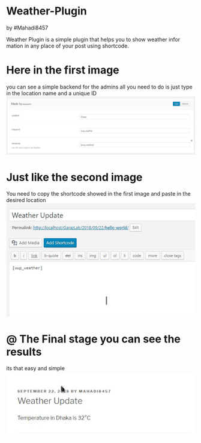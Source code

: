 # Weather-Plugin 
by #Mahadi8457

Weather Plugin is a simple plugin that helps you to show weather infor mation in any place of your post using shortcode.
# Here in the first image 
you can see a simple backend for the admins all you need to do 
is just type in the location name and a unique ID
![screenshot](screenshot3.png)
# Just like the second image
You need to copy the shortcode showed in the first image and paste in the desired location
![screenshot](screenshot.png)
# @ The Final stage you can see the results
its that easy and simple
![screenshot](Shreenshot2.png)
